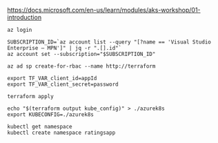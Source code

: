 https://docs.microsoft.com/en-us/learn/modules/aks-workshop/01-introduction

```
az login

SUBSCRIPTION_ID=`az account list --query "[?name == 'Visual Studio Enterprise – MPN']" | jq -r ".[].id"`
az account set --subscription="$SUBSCRIPTION_ID"
```

```
az ad sp create-for-rbac --name http://terraform

export TF_VAR_client_id=appId
export TF_VAR_client_secret=password
```

```
terraform apply

echo "$(terraform output kube_config)" > ./azurek8s
export KUBECONFIG=./azurek8s
```

```
kubectl get namespace
kubectl create namespace ratingsapp
```

